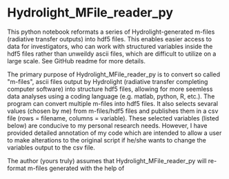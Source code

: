 # Hydrolight_MFile_reader_py
This python notebook reformats a series of Hydrolight-generated m-files (radiative transfer outputs) into hdf5 files. This enables easier access to data for investigators, who can work with structured variables inside the hdf5 files rather than unweildy ascii files, which are difficult to utilize on a large scale. See GitHub readme for more details.

The primary purpose of Hydrolight_MFile_reader_py is to convert so called "m-files", ascii files output by Hydrolight (radiative transfer completing computer software) into structure hdf5 files, allowing for more seemless data analyses using a coding language (e.g. matlab, python, R, etc.). The program can convert multiple m-files into hdf5 files. It also selects sevaral values (chosen by me) from m-files/hdf5 files and publishes them in a csv file (rows = filename, columns = variable). These selected variables (listed below) are conducive to my personal research needs. However, I have provided detailed annotation of my code which are intended to allow a user to make alterations to the original script if he/she wants to change the variables output to the csv file. 

The author (yours truly) assumes that Hydrolight_MFile_reader_py will re-format m-files generated with the help of 
